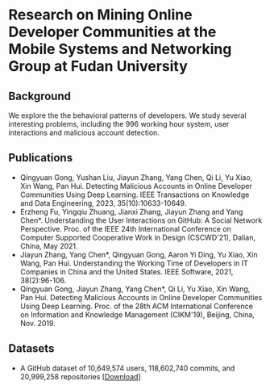 # Research on Mining Online Developer Communities at the Mobile Systems and Networking Group at Fudan University

## Background

We explore the the behavioral patterns of developers. We study several interesting problems, including the 996 working hour system, user interactions and malicious account detection.

## Publications

* Qingyuan Gong, Yushan Liu, Jiayun Zhang, Yang Chen, Qi Li, Yu Xiao, Xin Wang, Pan Hui. Detecting Malicious Accounts in Online Developer Communities Using Deep Learning. IEEE Transactions on Knowledge and Data Engineering, 2023, 35(10):10633-10649.
* Erzheng Fu, Yingqiu Zhuang, Jianxi Zhang, Jiayun Zhang and Yang Chen*. Understanding the User Interactions on GitHub: A Social Network Perspective. Proc. of the IEEE 24th International Conference on Computer Supported Cooperative Work in Design (CSCWD'21), Dalian, China, May 2021.
* Jiayun Zhang, Yang Chen*, Qingyuan Gong, Aaron Yi Ding, Yu Xiao, Xin Wang, Pan Hui. Understanding the Working Time of Developers in IT Companies in China and the United States. IEEE Software, 2021, 38(2):96-106.
* Qingyuan Gong, Jiayun Zhang, Yang Chen*, Qi Li, Yu Xiao, Xin Wang, Pan Hui. Detecting Malicious Accounts in Online Developer Communities Using Deep Learning. Proc. of the 28th ACM International Conference on Information and Knowledge Management (CIKM'19), Beijing, China, Nov. 2019. 

## Datasets

* A GitHub dataset of 10,649,574 users, 118,602,740 commits, and 20,999,258 repositories [[Download](https://doi.org/10.7910/DVN/T6ZRJT)]
